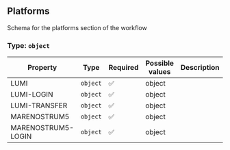 ## Platforms

Schema for the platforms section of the workflow

### Type: `object`

| Property | Type | Required | Possible values | Description |
| -------- | ---- | -------- | --------------- | ----------- |
| LUMI | `object` | ✅ | object |  |
| LUMI-LOGIN | `object` | ✅ | object |  |
| LUMI-TRANSFER | `object` | ✅ | object |  |
| MARENOSTRUM5 | `object` | ✅ | object |  |
| MARENOSTRUM5-LOGIN | `object` | ✅ | object |  |
